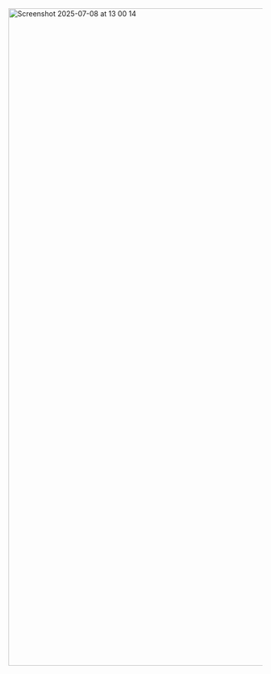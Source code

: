 <img width="1300" alt="Screenshot 2025-07-08 at 13 00 14" src="https://github.com/user-attachments/assets/b1b6b31c-b619-489c-8488-b1ea42cd5e80" />
